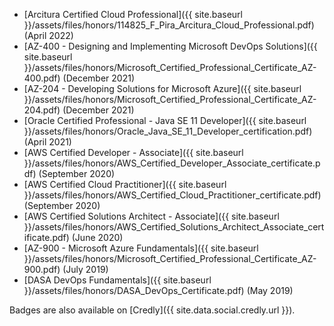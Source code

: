 - [Arcitura Certified Cloud Professional]({{ site.baseurl }}/assets/files/honors/114825_F_Pira_Arcitura_Cloud_Professional.pdf) (April 2022)
- [AZ-400 - Designing and Implementing Microsoft DevOps Solutions]({{ site.baseurl }}/assets/files/honors/Microsoft_Certified_Professional_Certificate_AZ-400.pdf) (December 2021)
- [AZ-204 - Developing Solutions for Microsoft Azure]({{ site.baseurl }}/assets/files/honors/Microsoft_Certified_Professional_Certificate_AZ-204.pdf) (December 2021)
- [Oracle Certified Professional - Java SE 11 Developer]({{ site.baseurl }}/assets/files/honors/Oracle_Java_SE_11_Developer_certification.pdf) (April 2021)
- [AWS Certified Developer - Associate]({{ site.baseurl }}/assets/files/honors/AWS_Certified_Developer_Associate_certificate.pdf) (September 2020)
- [AWS Certified Cloud Practitioner]({{ site.baseurl }}/assets/files/honors/AWS_Certified_Cloud_Practitioner_certificate.pdf) (September 2020)
- [AWS Certified Solutions Architect - Associate]({{ site.baseurl }}/assets/files/honors/AWS_Certified_Solutions_Architect_Associate_certificate.pdf) (June 2020)
- [AZ-900 - Microsoft Azure Fundamentals]({{ site.baseurl }}/assets/files/honors/Microsoft_Certified_Professional_Certificate_AZ-900.pdf) (July 2019)
- [DASA DevOps Fundamentals]({{ site.baseurl }}/assets/files/honors/DASA_DevOps_Certificate.pdf) (May 2019)

Badges are also available on [Credly]({{ site.data.social.credly.url }}).
